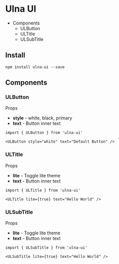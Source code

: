 # Ulna UI

- Components
  - ULButton
  - ULTitle
  - ULSubTitle


## Install

`npm install ulna-ui --save`


## Components

### ULButton
Props
- **style** - white, black, primary
- **text** - Button inner text

```
import { ULButton } from 'ulna-ui'

<ULButton style="white" text="Default Button" />

```

### ULTitle
Props
- **lite** - Toggle lite theme
- **text** - Button inner text

```
import { ULTitle } from 'ulna-ui'

<ULTitle lite={true} text="Hello World" />

```

### ULSubTitle
Props
- **lite** - Toggle lite theme
- **text** - Button inner text

```
import { ULSubTitle } from 'ulna-ui'

<ULSubTitle lite={true} text="Hello World" />

```

